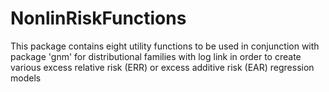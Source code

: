 # NonlinRiskFunctions
This package contains eight utility functions to be used in conjunction with package 'gnm' for distributional families with log link in order to create various excess relative risk (ERR) or excess additive risk (EAR) regression models
